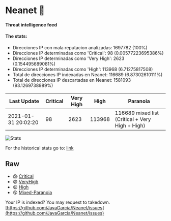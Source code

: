 # Neanet :hocho:
#### Threat intelligence feed
#### The stats:

- Direcciones IP con mala reputacion analizadas: 1697782 (100%)
- Direcciones IP determinadas como 'Critical':  98 (0.00577223695386%)
- Direcciones IP determinadas como 'Very High':  2623 (0.154495689081%)
- Direcciones IP determinadas como 'High':  113968 (6.71275817508)
- Total de direcciones IP indexadas en Neanet:  116689 (6.87302610111%)
- Total de direcciones IP descartadas en Neanet:  1581093 (93.1269738989%)

| Last Update | Critical | Very High | High | Paranoia |
| --- | --- | --- | --- | --- |
| 2021-01-31 20:02:20 | 98 | 2623 | 113968 | 116689 mixed list (Critical + Very High + High)|

![Stats](https://docs.google.com/spreadsheets/d/e/2PACX-1vSnaNMIXVabIpDJjufMlzH7poXnshF3mgd8Is1g9ytUEzVsP5my4Trn8f-xkoLLQ38xpL3HtmUexLo6/pubchart?oid=501124687&format=image)

For the historical stats go to: [link](/stats.csv)
## Raw
- :scream: [Critical](https://raw.githubusercontent.com/JavaGarcia/Neanet/master/blacklists/neanet_critical.txt)
- :fearful: [VeryHigh](https://raw.githubusercontent.com/JavaGarcia/Neanet/master/blacklists/neanet_veryHigh.txtt)
- :frowning: [High](https://raw.githubusercontent.com/JavaGarcia/Neanet/master/blacklists/neanet_high.txt)
- :dizzy_face: [Mixed-Paranoia](https://raw.githubusercontent.com/JavaGarcia/Neanet/master/blacklists/neanet_all.txt)


Your IP is indexed? You may request to takedown. [https://github.com/JavaGarcia/Neanet/issues](https://github.com/JavaGarcia/Neanet/issues)


























































































































































































































































































































































































































































































































































































































































































































































































































































































































































































































































































































































































































































































































































































































































































































































































































































































































































































































































































































































































































































































































































































































































































































































































































































































































































































































































































































































































































































































































































































































































































































































































































































































































































































































































































































































































































































































































































































































































































































































































































